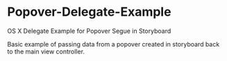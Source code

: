 # Popover-Delegate-Example
OS X Delegate Example for Popover Segue in Storyboard

Basic example of passing data from a popover created in storyboard back to the main view controller.
